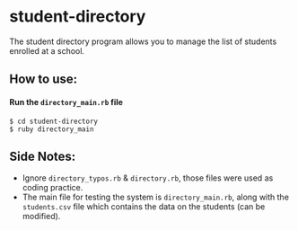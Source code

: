 # student-directory

The student directory program allows you to manage the list of students enrolled at a school.

## How to use:

#### Run the `directory_main.rb` file

```
$ cd student-directory
$ ruby directory_main
```

## Side Notes:
- Ignore `directory_typos.rb` & `directory.rb`, those files were used as coding practice.
- The main file for testing the system is `directory_main.rb`, along with the `students.csv` file which contains the data on the students (can be modified).